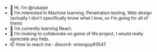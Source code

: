 - 👋 Hi, I’m @rubaiye
- 👀 I’m interested in Machine learning, Penetration testing, Web design (actually I don't specifically know what I love, so I'm going for all of them)
- 🌱 I’m currently learning React.
- 💞️ I’m looking to collaborate on game of life project, I would really apreciate any help.
- 📫 How to reach me : discord- onionguy#3547

<!---
rubaiye/rubaiye is a ✨ special ✨ repository because its `README.md` (this file) appears on your GitHub profile.
You can click the Preview link to take a look at your changes.
--->
